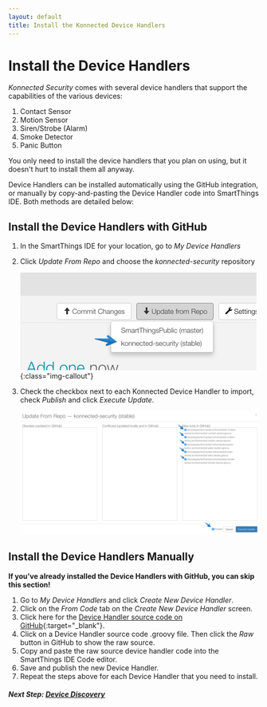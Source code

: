 ```yaml
---
layout: default
title: Install the Konnected Device Handlers
---
```


# Install the Device Handlers

_Konnected Security_ comes with several device handlers that support the capabilities of the various devices:

1. Contact Sensor
2. Motion Sensor
3. Siren/Strobe (Alarm)
4. Smoke Detector
5. Panic Button

You only need to install the device handlers that you plan on using, but it doesn't hurt to install them all anyway.

Device Handlers can be installed automatically using the GitHub integration, or manually by copy-and-pasting the Device
Handler code into SmartThings IDE. Both methods are detailed below:

## Install the Device Handlers with GitHub

1. In the SmartThings IDE for your location, go to _My Device Handlers_

1. Click _Update From Repo_ and choose the _konnected-security_ repository
 
   ![](/assets/images/SmartApps-repo-select.png){:class="img-callout"}
   
1. Check the checkbox next to each Konnected Device Handler to import, check _Publish_ and click _Execute Update_.

   ![](/assets/images/DeviceHandler-update-from-repo.png)
   
## Install the Device Handlers Manually

**If you've already installed the Device Handlers with GitHub, you can skip this section!**

1. Go to _My Device Handlers_ and click _Create New Device Handler_.
1. Click on the _From Code_ tab on the _Create New Device Handler_ screen.
1. Click here for the [Device Handler source code on GitHub](https://github.com/konnected-io/konnected-security/tree/stable/devicetypes/konnected-io){:target="_blank"}.
1. Click on a Device Handler source code .groovy file. Then click the _Raw_ button in GitHub to show the raw source.
1. Copy and paste the raw source device handler code into the SmartThings IDE Code editor.
1. Save and publish the new Device Handler.
1. Repeat the steps above for each Device Handler that you need to install.


##### **Next Step:** [Device Discovery](/security-alarm-system/setup/discovery)